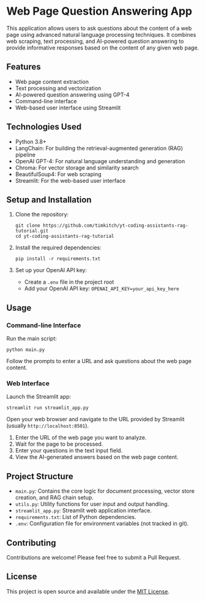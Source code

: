 # Web Page Question Answering App

This application allows users to ask questions about the content of a web page using advanced natural language processing techniques. It combines web scraping, text processing, and AI-powered question answering to provide informative responses based on the content of any given web page.

## Features

- Web page content extraction
- Text processing and vectorization
- AI-powered question answering using GPT-4
- Command-line interface
- Web-based user interface using Streamlit

## Technologies Used

- Python 3.8+
- LangChain: For building the retrieval-augmented generation (RAG) pipeline
- OpenAI GPT-4: For natural language understanding and generation
- Chroma: For vector storage and similarity search
- BeautifulSoup4: For web scraping
- Streamlit: For the web-based user interface

## Setup and Installation

1. Clone the repository:
   ```
   git clone https://github.com/timkitch/yt-coding-assistants-rag-tutorial.git
   cd yt-coding-assistants-rag-tutorial
   ```

2. Install the required dependencies:
   ```
   pip install -r requirements.txt
   ```

3. Set up your OpenAI API key:
   - Create a `.env` file in the project root
   - Add your OpenAI API key: `OPENAI_API_KEY=your_api_key_here`

## Usage

### Command-line Interface

Run the main script:

```
python main.py
```

Follow the prompts to enter a URL and ask questions about the web page content.

### Web Interface

Launch the Streamlit app:

```
streamlit run streamlit_app.py
```

Open your web browser and navigate to the URL provided by Streamlit (usually `http://localhost:8501`).

1. Enter the URL of the web page you want to analyze.
2. Wait for the page to be processed.
3. Enter your questions in the text input field.
4. View the AI-generated answers based on the web page content.

## Project Structure

- `main.py`: Contains the core logic for document processing, vector store creation, and RAG chain setup.
- `utils.py`: Utility functions for user input and output handling.
- `streamlit_app.py`: Streamlit web application interface.
- `requirements.txt`: List of Python dependencies.
- `.env`: Configuration file for environment variables (not tracked in git).

## Contributing

Contributions are welcome! Please feel free to submit a Pull Request.

## License

This project is open source and available under the [MIT License](LICENSE).
